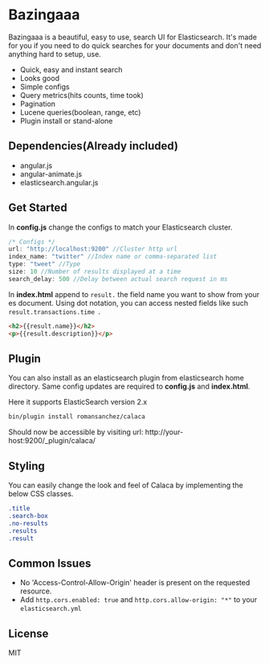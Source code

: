 Bazingaaa
=========

Bazingaaa is a beautiful, easy to use, search UI for Elasticsearch. It's made for you if you need to do quick searches for your documents and don't need anything hard to setup, use.
  - Quick, easy and instant search
  - Looks good
  - Simple configs
  - Query metrics(hits counts, time took)
  - Pagination
  - Lucene queries(boolean, range, etc)
  - Plugin install or stand-alone

Dependencies(Already included)
----
  - angular.js
  - angular-animate.js
  - elasticsearch.angular.js

Get Started
----
In **config.js** change the configs to match your Elasticsearch cluster. 
```js
/* Configs */
url: "http://localhost:9200" //Cluster http url
index_name: "twitter" //Index name or comma-separated list
type: "tweet" //Type
size: 10 //Number of results displayed at a time
search_delay: 500 //Delay between actual search request in ms
```

In **index.html** append to ```result.``` the field name you want to show from your es document.
Using dot notation, you can access nested fields like such ```result.transactions.time ```.
```html
<h2>{{result.name}}</h2>
<p>{{result.description}}</p>
```

Plugin
----
You can also install as an elasticsearch plugin from elasticsearch home directory. Same config updates are required to **config.js** and **index.html**.

Here it supports ElasticSearch version 2.x
```bash
bin/plugin install romansanchez/calaca
```

Should now be accessible by visiting url: http://your-host:9200/_plugin/calaca/


Styling
----
You can easily change the look and feel of Calaca by implementing the below CSS classes. 
```css
.title
.search-box
.no-results
.results
.result
```

Common Issues
----
* No 'Access-Control-Allow-Origin' header is present on the requested resource.
 * Add ```http.cors.enabled: true``` and  ```http.cors.allow-origin: "*"```  to your ```elasticsearch.yml```


License
----

MIT

